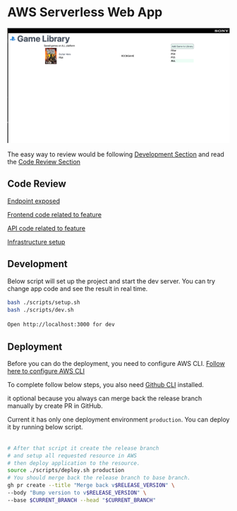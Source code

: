 # AWS Serverless Web App

![Working screenshot](./docs/working-screenshot.png)

The easy way to review would be following [Development Section](#development)
and read the [Code Review Section](#code-review)

## Code Review

[Endpoint exposed](systems/api/schema.graphql)

[Frontend code related to feature](systems/web/src/GameLibraryPage)

[API code related to feature](systems/api/src/game-gallery)

[Infrastructure setup](systems/infrastructure/src/index.ts)

## Development

Below script will set up the project and start the dev server.
You can try change app code and see the result in real time.

```sh
bash ./scripts/setup.sh
bash ./scripts/dev.sh

Open http://localhost:3000 for dev
```

## Deployment

Before you can do the deployment, you need to configure AWS CLI.
[Follow here to configure AWS CLI](https://docs.aws.amazon.com/cli/latest/userguide/getting-started-quickstart.html)

To complete follow below steps, you also need
[Github CLI](https://cli.github.com/manual/)
installed.

it optional because you always can merge back the release branch
manually by create PR in GitHub.

Current it has only one deployment environment `production`.
You can deploy it by running below script.

```sh

# After that script it create the release branch
# and setup all requested resource in AWS 
# then deploy application to the resource.
source ./scripts/deploy.sh production
# You should merge back the release branch to base branch.
gh pr create --title "Merge back v$RELEASE_VERSION" \
--body "Bump version to v$RELEASE_VERSION" \
--base $CURRENT_BRANCH --head "$CURRENT_BRANCH" 
```
